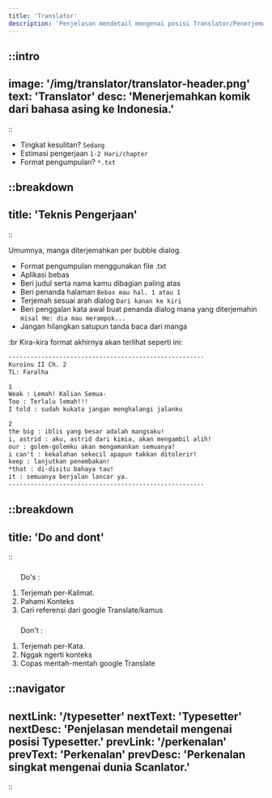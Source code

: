 ```yaml
---
title: 'Translator'
description: 'Penjelasan mendetail mengenai posisi Translator/Penerjemah.'
---
```


::intro
---
image: '/img/translator/translator-header.png'
text: 'Translator'
desc: 'Menerjemahkan komik dari bahasa asing ke Indonesia.'
---
::

- Tingkat kesulitan? `Sedang`
- Estimasi pengerjaan `1-2 Hari/chapter`
- Format pengumpulan? `*.txt`

::breakdown
---
title: 'Teknis Pengerjaan'
---
::

Umumnya, manga diterjemahkan per bubble dialog. 

- Format pengumpulan menggunakan file .txt
- Aplikasi bebas
- Beri judul serta nama kamu dibagian paling atas
- Beri penanda halaman `Bebas mau hal. 1 atau 1`
- Terjemah sesuai arah dialog `Dari kanan ke kiri`
- Beri penggalan kata awal buat penanda dialog mana yang diterjemahin `misal He: dia mau merampok...`
- Jangan hilangkan satupun tanda baca dari manga

:br
Kira-kira format akhirnya akan terlihat seperti ini:

```txt [Kuroinu_II_Ch._3.txt] meta-info=val
------------------------------------------------------
Kuroinu II Ch. 2
TL: Faralha

1
Weak : Lemah! Kalian Semua-
Too : Terlalu lemah!!!
I told : sudah kukata jangan menghalangi jalanku

2
the big : iblis yang besar adalah mangsaku!
i, astrid : aku, astrid dari kimia, akan mengambil alih!
our : golem-golemku akan mengamankan semuanya!
i can't : kekalahan sekecil apapun takkan ditolerir!
keep : lanjutkan penembakan!
*that : di-disitu bahaya tau!
it : semuanya berjalan lancar ya.
------------------------------------------------------
```

::breakdown
---
title: 'Do and dont'
---
::

<svg style="fill: white; height: auto; width: 20px" xmlns="http://www.w3.org/2000/svg" viewBox="0 0 448 512"><path d="M64 32C28.7 32 0 60.7 0 96V416c0 35.3 28.7 64 64 64H384c35.3 0 64-28.7 64-64V96c0-35.3-28.7-64-64-64H64zM337 209L209 337c-9.4 9.4-24.6 9.4-33.9 0l-64-64c-9.4-9.4-9.4-24.6 0-33.9s24.6-9.4 33.9 0l47 47L303 175c9.4-9.4 24.6-9.4 33.9 0s9.4 24.6 0 33.9z"/></svg>
Do's :

1. Terjemah per-Kalimat.
2. Pahami Konteks
3. Cari referensi dari google Translate/kamus

<svg style="fill: white; height: auto; width: 20px" xmlns="http://www.w3.org/2000/svg" viewBox="0 0 448 512"><path d="M64 32C28.7 32 0 60.7 0 96V416c0 35.3 28.7 64 64 64H384c35.3 0 64-28.7 64-64V96c0-35.3-28.7-64-64-64H64zm79 143c9.4-9.4 24.6-9.4 33.9 0l47 47 47-47c9.4-9.4 24.6-9.4 33.9 0s9.4 24.6 0 33.9l-47 47 47 47c9.4 9.4 9.4 24.6 0 33.9s-24.6 9.4-33.9 0l-47-47-47 47c-9.4 9.4-24.6 9.4-33.9 0s-9.4-24.6 0-33.9l47-47-47-47c-9.4-9.4-9.4-24.6 0-33.9z"/></svg>
Don't :

1. Terjemah per-Kata.
2. Nggak ngerti konteks
3. Copas mentah-mentah google Translate


::navigator
---
nextLink: '/typesetter'
nextText: 'Typesetter'
nextDesc: 'Penjelasan mendetail mengenai posisi Typesetter.'
prevLink: '/perkenalan'
prevText: 'Perkenalan'
prevDesc: 'Perkenalan singkat mengenai dunia Scanlator.'
---
::
